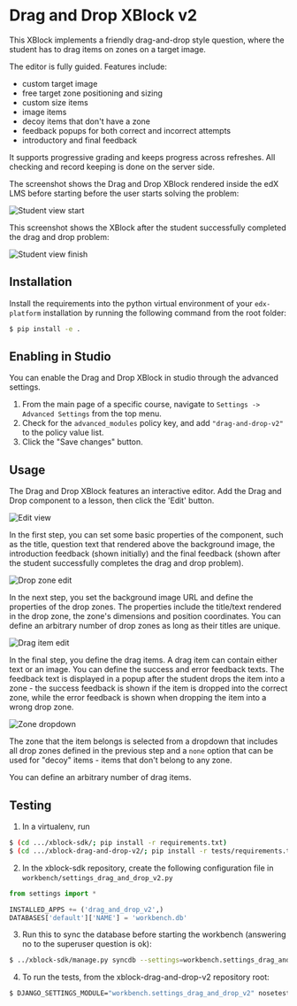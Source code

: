 Drag and Drop XBlock v2
=======================

This XBlock implements a friendly drag-and-drop style question, where
the student has to drag items on zones on a target image.

The editor is fully guided. Features include:

* custom target image
* free target zone positioning and sizing
* custom size items
* image items
* decoy items that don't have a zone
* feedback popups for both correct and incorrect attempts
* introductory and final feedback

It supports progressive grading and keeps progress across
refreshes. All checking and record keeping is done on the server side.

The screenshot shows the Drag and Drop XBlock rendered inside the edX
LMS before starting before the user starts solving the problem:

![Student view start](https://raw.githubusercontent.com/edx-solutions/xblock-drag-and-drop-v2/5ff71f56ba454c66d8f2749bc1d55d5f1df3b792/doc/img/student-view-start.png)

This screenshot shows the XBlock after the student successfully
completed the drag and drop problem:

![Student view finish](https://raw.githubusercontent.com/edx-solutions/xblock-drag-and-drop-v2/5ff71f56ba454c66d8f2749bc1d55d5f1df3b792/doc/img/student-view-finish.png)

Installation
------------

Install the requirements into the python virtual environment of your
`edx-platform` installation by running the following command from the
root folder:

```bash
$ pip install -e .
```

Enabling in Studio
------------------

You can enable the Drag and Drop XBlock in studio through the advanced
settings.

1. From the main page of a specific course, navigate to `Settings ->
   Advanced Settings` from the top menu.
2. Check for the `advanced_modules` policy key, and add
   `"drag-and-drop-v2"` to the policy value list.
3. Click the "Save changes" button.

Usage
-----

The Drag and Drop XBlock features an interactive editor. Add the Drag
and Drop component to a lesson, then click the 'Edit' button.

![Edit view](https://raw.githubusercontent.com/edx-solutions/xblock-drag-and-drop-v2/5ff71f56ba454c66d8f2749bc1d55d5f1df3b792/doc/img/edit-view.png)

In the first step, you can set some basic properties of the component,
such as the title, question text that rendered above the background
image, the introduction feedback (shown initially) and the final
feedback (shown after the student successfully completes the drag and
drop problem).

![Drop zone edit](https://raw.githubusercontent.com/edx-solutions/xblock-drag-and-drop-v2/5ff71f56ba454c66d8f2749bc1d55d5f1df3b792/doc/img/edit-view-zones.png)

In the next step, you set the background image URL and define the
properties of the drop zones. The properties include the title/text
rendered in the drop zone, the zone's dimensions and position
coordinates. You can define an arbitrary number of drop zones as long
as their titles are unique.

![Drag item edit](https://raw.githubusercontent.com/edx-solutions/xblock-drag-and-drop-v2/5ff71f56ba454c66d8f2749bc1d55d5f1df3b792/doc/img/edit-view-items.png)

In the final step, you define the drag items. A drag item can contain
either text or an image. You can define the success and error feedback
texts. The feedback text is displayed in a popup after the student
drops the item into a zone - the success feedback is shown if the item
is dropped into the correct zone, while the error feedback is shown
when dropping the item into a wrong drop zone.

![Zone dropdown](https://raw.githubusercontent.com/edx-solutions/xblock-drag-and-drop-v2/5ff71f56ba454c66d8f2749bc1d55d5f1df3b792/doc/img/edit-view-zone-dropdown.png)

The zone that the item belongs is selected from a dropdown that
includes all drop zones defined in the previous step and a `none`
option that can be used for "decoy" items - items that don't belong to
any zone.

You can define an arbitrary number of drag items.

Testing
-------

1. In a virtualenv, run

```bash
$ (cd .../xblock-sdk/; pip install -r requirements.txt)
$ (cd .../xblock-drag-and-drop-v2/; pip install -r tests/requirements.txt)
```

2. In the xblock-sdk repository, create the following configuration
file in `workbench/settings_drag_and_drop_v2.py`

```python
from settings import *

INSTALLED_APPS += ('drag_and_drop_v2',)
DATABASES['default']['NAME'] = 'workbench.db'
```

3. Run this to sync the database before starting the workbench
(answering no to the superuser question is ok):

```bash
$ ../xblock-sdk/manage.py syncdb --settings=workbench.settings_drag_and_drop_v2
```

4. To run the tests, from the xblock-drag-and-drop-v2 repository root:

```bash
$ DJANGO_SETTINGS_MODULE="workbench.settings_drag_and_drop_v2" nosetests --rednose --verbose --with-cover --cover-package=drag_and_drop_v2 --with-django
```
